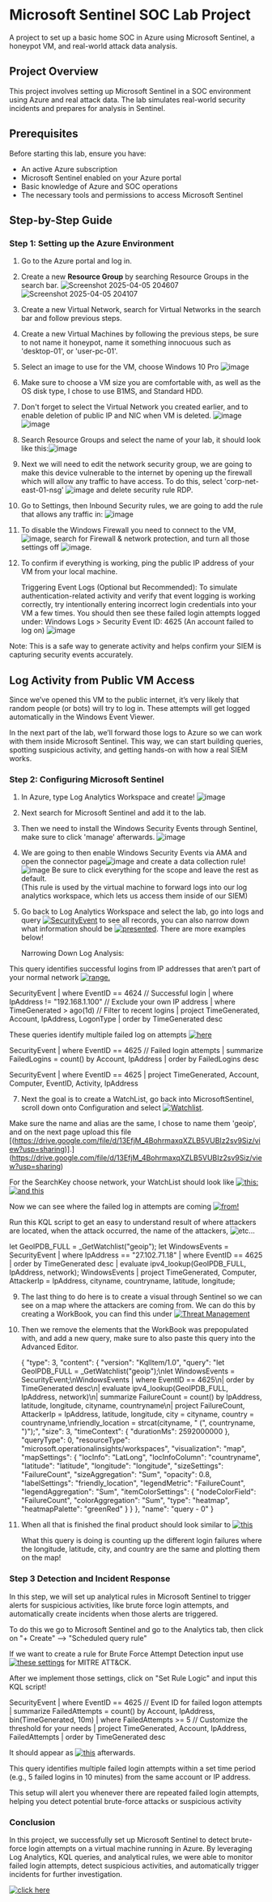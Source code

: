 # Microsoft Sentinel SOC Lab Project
A project to set up a basic home SOC in Azure using Microsoft Sentinel, a honeypot VM, and real-world attack data analysis.

## Project Overview
This project involves setting up Microsoft Sentinel in a SOC environment using Azure and real attack data. The lab simulates real-world security incidents and prepares for analysis in Sentinel.

## Prerequisites
Before starting this lab, ensure you have:
- An active Azure subscription
- Microsoft Sentinel enabled on your Azure portal
- Basic knowledge of Azure and SOC operations
- The necessary tools and permissions to access Microsoft Sentinel

## Step-by-Step Guide 

### Step 1: Setting up the Azure Environment
1. Go to the Azure portal and log in.
2. Create a new **Resource Group** by searching Resource Groups in the search bar.
![Screenshot 2025-04-05 204607](./https://github.com/user-attachments/assets/235fd87c-73e3-4a91-a234-ff24e9e843c6) ![Screenshot 2025-04-05 204107](./https://github.com/user-attachments/assets/8699d538-d558-4b3c-99ee-5f67fbf2b211)
3. Create a new Virtual Network, search for Virtual Networks in the search bar and follow previous steps.
4. Create a new Virtual Machines by following the previous steps, be sure to not name it honeypot, name it something innocuous such as 'desktop-01', or 'user-pc-01'.
5. Select an image to use for the VM, choose Windows 10 Pro ![image](./https://github.com/user-attachments/assets/c6b530c0-70ed-4d00-8f5d-067399e8d743)
6. Make sure to choose a VM size you are comfortable with, as well as the OS disk type, I chose to use B1MS, and Standard HDD.
7. Don't forget to select the Virtual Network you created earlier, and to enable deletion of public IP and NIC when VM is deleted. ![image](./https://github.com/user-attachments/assets/94324392-6c0e-4f7a-82b9-3ebad7df3e99)![image](./https://github.com/user-attachments/assets/ab4b1519-0776-481c-bc25-99ffa7f90156)
8. Search Resource Groups and select the name of your lab, it should look like this:![image](./https://github.com/user-attachments/assets/976511d8-3289-4c3f-b33a-e5e156a46c31)
9. Next we will need to edit the network security group, we are going to make this device vulnerable to the internet by opening up the firewall which will allow any traffic to have access. To do this, select 'corp-net-east-01-nsg' ![image](./https://github.com/user-attachments/assets/a0082dd3-5266-4164-97b4-c7e236fb68ea) and delete security rule RDP.
10. Go to Settings, then Inbound Security rules, we are going to add the rule that allows any traffic in: ![image](./https://github.com/user-attachments/assets/f590a3d3-27e2-439f-b2b6-57df71424da2)
11. To disable the Windows Firewall you need to connect to the VM, ![image](./https://github.com/user-attachments/assets/404c6bce-b5ad-48c7-b1f7-cdcfaf131e81), search for Firewall & network protection, and turn all those settings off ![image](./https://github.com/user-attachments/assets/23bd8653-288a-49a6-bd38-6ced3bde4d79).
12. To confirm if everything is working, ping the public IP address of your VM from your local machine.
    
    Triggering Event Logs (Optional but Recommended):
To simulate authentication-related activity and verify that event logging is working correctly, try intentionally entering incorrect login credentials into your VM a few times.
You should then see these failed login attempts logged under:
Windows Logs > Security
Event ID: 4625 (An account failed to log on) ![image](./https://github.com/user-attachments/assets/0d89cf6a-148a-4363-b8e1-c6408513e06f)

Note: This is a safe way to generate activity and helps confirm your SIEM is capturing security events accurately.

## Log Activity from Public VM Access

Since we’ve opened this VM to the public internet, it’s very likely that random people (or bots) will try to log in. These attempts will get logged automatically in the Windows Event Viewer.

In the next part of the lab, we’ll forward those logs to Azure so we can work with them inside Microsoft Sentinel. This way, we can start building queries, spotting suspicious activity, and getting hands-on with how a real SIEM works.

### Step 2: Configuring Microsoft Sentinel
1. In Azure, type Log Analytics Workspace and create! ![image](./https://github.com/user-attachments/assets/8de90ad2-73b4-4a9b-8529-4a63d07cb103)
2. Next search for Microsoft Sentinel and add it to the lab.
3. Then we need to install the Windows Security Events through Sentinel, make sure to click 'manage' afterwards. ![image](./https://github.com/user-attachments/assets/a2080697-2f97-4323-878a-3cea542edb47)
4. We are going to then enable Windows Security Events via AMA and open the connector page![image](./https://github.com/user-attachments/assets/52c645ae-03a8-4c18-beae-6437eebec681) and create a data collection rule! ![image](./https://github.com/user-attachments/assets/ba977af9-c075-468e-b43b-5935acf69533) Be sure to click everything for the scope and leave the rest as default.   
(This rule is used by the virtual machine to forward logs into our log analytics workspace, which lets us access them inside of our SIEM)
6. Go back to Log Analytics Workspace and select the lab, go into logs and query [![SecurityEvent](./images/screenshot.png)](https://github.com/user-attachments/assets/5cf86c07-a5e5-4abb-bec2-0edd2fcefb79) to see all records, you can also narrow down what information should be [![presented](./images/screenshot.png)](https://github.com/user-attachments/assets/175163f6-f2e1-4862-8eac-7432b5dc9d0a). There are more examples below!


   Narrowing Down Log Analysis:

This query identifies successful logins from IP addresses that aren’t part of your normal network [![range.](./images/screenshot.png)](https://github.com/user-attachments/assets/2264511a-cf9d-4a91-ad1c-0fdd5890f459)

SecurityEvent
| where EventID == 4624 // Successful login
| where IpAddress != "192.168.1.100" // Exclude your own IP address
| where TimeGenerated > ago(1d) // Filter to recent logins
| project TimeGenerated, Account, IpAddress, LogonType
| order by TimeGenerated desc

These queries identify multiple failed log on attempts [![here](./images/screenshot.png)](https://github.com/user-attachments/assets/4a20fc56-1b7d-41c1-ba57-0794719174be) 


SecurityEvent
| where EventID == 4625 // Failed login attempts
| summarize FailedLogins = count() by Account, IpAddress
| order by FailedLogins desc

SecurityEvent
| where EventID == 4625
| project TimeGenerated, Account, Computer, EventID, Activity, IpAddress

7. Next the goal is to create a WatchList, go back into MicrosoftSentinel, scroll down onto Configuration and select [![Watchlist](./images/screenshot.png)](https://github.com/user-attachments/assets/727486f7-7bf6-404b-927e-dffee0ccfe32).
   
Make sure the name and alias are the same, I chose to name them 'geoip', and on the next page upload this file [(https://drive.google.com/file/d/13EfjM_4BohrmaxqXZLB5VUBIz2sv9Siz/view?usp=sharing)].](https://drive.google.com/file/d/13EfjM_4BohrmaxqXZLB5VUBIz2sv9Siz/view?usp=sharing)

For the SearchKey choose network, your WatchList should look like [![this:](./images/screenshot.png)](https://github.com/user-attachments/assets/68ce502c-46db-4976-b1b3-5e43765759bc)
[![and this](./images/screenshot.png)](https://github.com/user-attachments/assets/73fad1c2-c59d-4b17-9876-0532bf52b544)

Now we can see where the failed log in attempts are coming [![from!](./images/screenshot.png)](https://github.com/user-attachments/assets/a2d4fb2f-bed0-4ca5-94fc-c7b2028fe4c8)

Run this KQL script to get an easy to understand result of where attackers are located, when the attack occurred, the name of the attackers, ![![etc...](./images/screenshot.png)](https://github.com/user-attachments/assets/1caaec0d-ff97-420f-8d28-431ac8611e7e)

let GeoIPDB_FULL = _GetWatchlist("geoip");
let WindowsEvents = SecurityEvent
    | where IpAddress == "27.102.71.18"
    | where EventID == 4625
    | order by TimeGenerated desc 
    | evaluate ipv4_lookup(GeoIPDB_FULL, IpAddress, network);
WindowsEvents
| project TimeGenerated, Computer, AttackerIp = IpAddress, cityname, countryname, latitude, longitude;

9. The last thing to do here is to create a visual through Sentinel so we can see on a map where the attackers are coming from. We can do this by creating a WorkBook, you can find this under [![Threat Management](./images/screenshot.png)](https://github.com/user-attachments/assets/b9ba1c9c-b758-4250-922f-d21b7eb73e2d)
    
10. Then we remove the elements that the WorkBook was prepopulated with, and add a new query, make sure to also paste this query into the Advanced Editor.
    
    {
	"type": 3,
	"content": {
	"version": "KqlItem/1.0",
	"query": "let GeoIPDB_FULL = _GetWatchlist(\"geoip\");\nlet WindowsEvents = SecurityEvent;\nWindowsEvents | where EventID == 4625\n| order by TimeGenerated desc\n| evaluate ipv4_lookup(GeoIPDB_FULL, IpAddress, network)\n| summarize FailureCount = count() by IpAddress, latitude, longitude, cityname, countryname\n| project FailureCount, AttackerIp = IpAddress, latitude, longitude, city = cityname, country = countryname,\nfriendly_location = strcat(cityname, \" (\", countryname, \")\");",
	"size": 3,
	"timeContext": {
		"durationMs": 2592000000
	},
	"queryType": 0,
	"resourceType": "microsoft.operationalinsights/workspaces",
	"visualization": "map",
	"mapSettings": {
		"locInfo": "LatLong",
		"locInfoColumn": "countryname",
		"latitude": "latitude",
		"longitude": "longitude",
		"sizeSettings": "FailureCount",
		"sizeAggregation": "Sum",
		"opacity": 0.8,
		"labelSettings": "friendly_location",
		"legendMetric": "FailureCount",
		"legendAggregation": "Sum",
		"itemColorSettings": {
		"nodeColorField": "FailureCount",
		"colorAggregation": "Sum",
		"type": "heatmap",
		"heatmapPalette": "greenRed"
		}
	}
	},
	"name": "query - 0"
}

12. When all that is finished the final product should look similar to [![this](./images/screenshot.png)](https://github.com/user-attachments/assets/36e45261-c57e-4bd0-b1be-8fb1d514e582)

     What this query is doing is counting up the different login failures where the longitude, latitude, city, and country are the same and plotting them on the map!

### Step 3 Detection and Incident Response
In this step, we will set up analytical rules in Microsoft Sentinel to trigger alerts for suspicious activities, like brute force login attempts, and automatically create incidents when those alerts are triggered.

To do this we go to Microsoft Sentinel and go to the Analytics tab, then click on "+ Create" --> "Scheduled query rule" 

If we want to create a rule for Brute Force Attempt Detection input use [![these settings](./images/screenshot.png)](https://github.com/user-attachments/assets/32b4d054-775f-4ae9-af72-b2044f5081cc) for MITRE ATT&CK.

After we implement those settings, click on "Set Rule Logic" and input this KQL script!

SecurityEvent
| where EventID == 4625  // Event ID for failed logon attempts
| summarize FailedAttempts = count() by Account, IpAddress, bin(TimeGenerated, 10m)
| where FailedAttempts >= 5  // Customize the threshold for your needs
| project TimeGenerated, Account, IpAddress, FailedAttempts
| order by TimeGenerated desc

It should appear as [![this](./images/screenshot.png)](https://github.com/user-attachments/assets/ab51a211-f46d-44b3-baa2-eb4ef27469ce) afterwards.

This query identifies multiple failed login attempts within a set time period (e.g., 5 failed logins in 10 minutes) from the same account or IP address.

This setup will alert you whenever there are repeated failed login attempts, helping you detect potential brute-force attacks or suspicious activity

### Conclusion

In this project, we successfully set up Microsoft Sentinel to detect brute-force login attempts on a virtual machine running in Azure. By leveraging Log Analytics, KQL queries, and analytical rules, we were able to monitor failed login attempts, detect suspicious activities, and automatically trigger incidents for further investigation.

[![click here](./images/screenshot.png)](https://github.com/user-attachments/assets/ab51a211-f46d-44b3-baa2-eb4ef27469ce)




